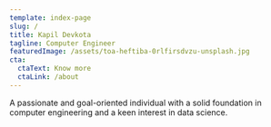 ```yaml
---
template: index-page
slug: /
title: Kapil Devkota
tagline: Computer Engineer
featuredImage: /assets/toa-heftiba-0rlfirsdvzu-unsplash.jpg
cta:
  ctaText: Know more
  ctaLink: /about
---
```

A passionate and goal-oriented individual with a solid foundation in computer engineering and a keen interest in data science.
